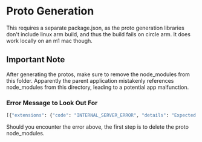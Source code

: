 # Proto Generation

This requires a separate package.json, as the proto generation libraries don't include linux arm build, and thus the build fails on circle arm. It does work locally on an m1 mac though.

## Important Note

After generating the protos, make sure to remove the node_modules from this folder. Apparently the parent application mistakenly references node_modules from this directory, leading to a potential app malfunction.

### Error Message to Look Out For

```bash
[{"extensions": {"code": "INTERNAL_SERVER_ERROR", "details": "Expected argument of type google.protobuf.Empty", "grpcCode": 13, "metadata": {"content-type": ["application/grpc+proto"], "date": ["Tue, 01 Aug 2023 00:19:41 GMT"]}}, "locations": [{"column": 3, "line": 2}], "message": "Something went wrong", "path": ["finishCommit"]}]
```

Should you encounter the error above, the first step is to delete the proto node_modules.
